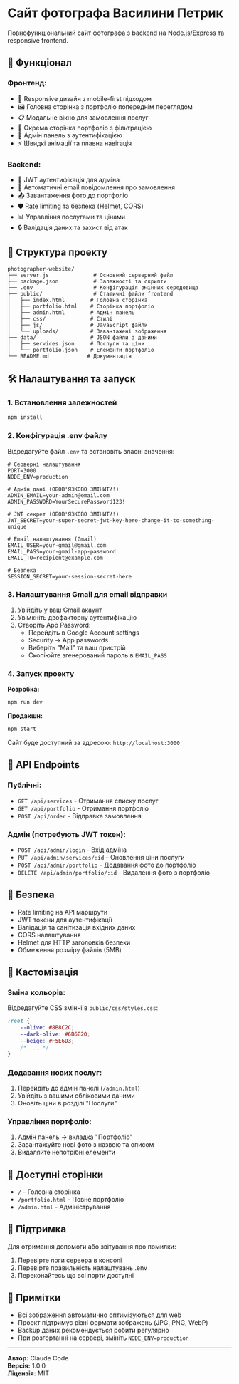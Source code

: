 # Сайт фотографа Василини Петрик

Повнофункціональний сайт фотографа з backend на Node.js/Express та responsive frontend.

## 🚀 Функціонал

### Фронтенд:
- 📱 Responsive дизайн з mobile-first підходом  
- 🖼️ Головна сторінка з портфоліо попереднім переглядом
- 📋 Модальне вікно для замовлення послуг
- 🎨 Окрема сторінка портфоліо з фільтрацією
- 👤 Адмін панель з аутентифікацією
- ⚡ Швидкі анімації та плавна навігація

### Backend:
- 🔐 JWT аутентифікація для адміна  
- 📧 Автоматичні email повідомлення про замовлення
- 📤 Завантаження фото до портфоліо
- 🛡️ Rate limiting та безпека (Helmet, CORS)
- 📊 Управління послугами та цінами
- 🔒 Валідація даних та захист від атак

## 📁 Структура проекту

```
photographer-website/
├── server.js              # Основний серверний файл
├── package.json           # Залежності та скрипти
├── .env                   # Конфігурація змінних середовища
├── public/                # Статичні файли frontend
│   ├── index.html        # Головна сторінка
│   ├── portfolio.html    # Сторінка портфоліо  
│   ├── admin.html        # Адмін панель
│   ├── css/              # Стилі
│   ├── js/               # JavaScript файли
│   └── uploads/          # Завантажені зображення
├── data/                 # JSON файли з даними
│   ├── services.json     # Послуги та ціни
│   └── portfolio.json    # Елементи портфоліо
└── README.md            # Документація
```

## 🛠️ Налаштування та запуск

### 1. Встановлення залежностей
```bash
npm install
```

### 2. Конфігурація .env файлу
Відредагуйте файл `.env` та встановіть власні значення:

```env
# Серверні налаштування
PORT=3000
NODE_ENV=production

# Адмін дані (ОБОВ'ЯЗКОВО ЗМІНИТИ!)
ADMIN_EMAIL=your-admin@email.com
ADMIN_PASSWORD=YourSecurePassword123!

# JWT секрет (ОБОВ'ЯЗКОВО ЗМІНИТИ!)
JWT_SECRET=your-super-secret-jwt-key-here-change-it-to-something-unique

# Email налаштування (Gmail)
EMAIL_USER=your-gmail@gmail.com
EMAIL_PASS=your-gmail-app-password
EMAIL_TO=recipient@example.com

# Безпека
SESSION_SECRET=your-session-secret-here
```

### 3. Налаштування Gmail для email відправки

1. Увійдіть у ваш Gmail акаунт
2. Увімкніть двофакторну аутентифікацію  
3. Створіть App Password:
   - Перейдіть в Google Account settings
   - Security → App passwords
   - Виберіть "Mail" та ваш пристрій
   - Скопіюйте згенерований пароль в `EMAIL_PASS`

### 4. Запуск проекту

**Розробка:**
```bash
npm run dev
```

**Продакшн:**
```bash
npm start
```

Сайт буде доступний за адресою: `http://localhost:3000`

## 📑 API Endpoints

### Публічні:
- `GET /api/services` - Отримання списку послуг
- `GET /api/portfolio` - Отримання портфоліо  
- `POST /api/order` - Відправка замовлення

### Адмін (потребують JWT токен):
- `POST /api/admin/login` - Вхід адміна
- `PUT /api/admin/services/:id` - Оновлення ціни послуги
- `POST /api/admin/portfolio` - Додавання фото до портфоліо
- `DELETE /api/admin/portfolio/:id` - Видалення фото з портфоліо

## 🔐 Безпека

- Rate limiting на API маршрути
- JWT токени для аутентифікації
- Валідація та санітизація вхідних даних
- CORS налаштування
- Helmet для HTTP заголовків безпеки
- Обмеження розміру файлів (5MB)

## 🎨 Кастомізація

### Зміна кольорів:
Відредагуйте CSS змінні в `public/css/styles.css`:
```css
:root {
    --olive: #8B8C2C;
    --dark-olive: #6B6B20;
    --beige: #F5E6D3;
    /* ... */
}
```

### Додавання нових послуг:
1. Перейдіть до адмін панелі (`/admin.html`)
2. Увійдіть з вашими обліковими даними  
3. Оновіть ціни в розділі "Послуги"

### Управління портфоліо:
1. Адмін панель → вкладка "Портфоліо"
2. Завантажуйте нові фото з назвою та описом
3. Видаляйте непотрібні елементи

## 📱 Доступні сторінки

- `/` - Головна сторінка
- `/portfolio.html` - Повне портфоліо  
- `/admin.html` - Адміністрування

## 🤝 Підтримка

Для отримання допомоги або звітування про помилки:
1. Перевірте логи сервера в консолі
2. Перевірте правильність налаштувань .env
3. Переконайтесь що всі порти доступні

## 📝 Примітки

- Всі зображення автоматично оптимізуються для web
- Проект підтримує різні формати зображень (JPG, PNG, WebP)
- Backup даних рекомендується робити регулярно
- При розгортанні на сервері, змініть `NODE_ENV=production`

---

**Автор:** Claude Code  
**Версія:** 1.0.0  
**Ліцензія:** MIT